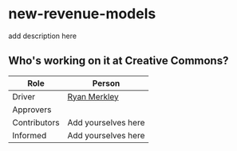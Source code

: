 # new-revenue-models
add description here

## Who's working on it at Creative Commons?

| Role  | Person |
| ------------- | ------------- |
| Driver  | [Ryan Merkley](https://github.com/ryanmerkley)  |
| Approvers  |   |
| Contributors | Add yourselves here |
| Informed | Add yourselves here |
